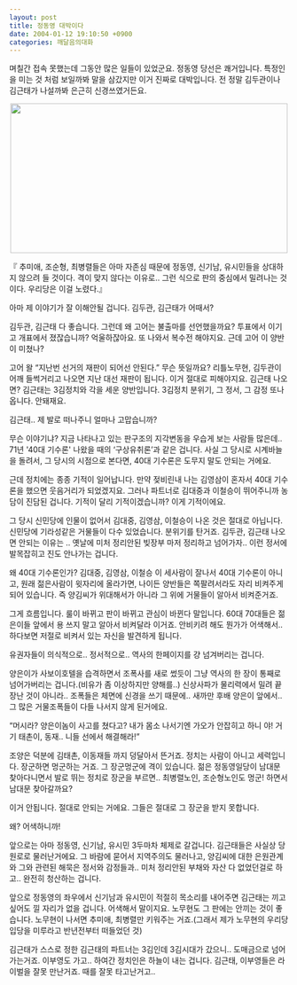 ```yaml
---
layout: post
title: 정동영 대박이다
date: 2004-01-12 19:10:50 +0900
categories: 깨달음의대화
---
```

며칠간 접속 못했는데 그동안 많은 일들이 있었군요. 정동영 당선은 쾌거입니다. 특정인을 미는 것 처럼 보일까봐 말을 삼갔지만 이거 진짜로 대박입니다. 전 정말 김두관이나 김근태가 나설까봐 은근히 신경쓰였거든요. 

<p align="center">
  <img src="http://drkimz.com/technote/board/KDR/upimg/1073901136.jpg" width="500" height="270" border="0" />
</p>

<p align="left">
  『 추미애, 조순형, 최병렬들은 아마 자존심 때문에 정동영, 신기남, 유시민들을 상대하지 않으려 들 것이다. 격이 맞지 않다는 이유로.. 그런 식으로 판의 중심에서 밀려나는 것이다. 우리당은 이걸 노렸다.』
</p>

아마 제 이야기가 잘 이해안될 겁니다. 김두관, 김근태가 어때서? 

김두관, 김근태 다 좋습니다. 그런데 왜 고어는 불출마를 선언했을까요? 투표에서 이기고 개표에서 졌잖습니까? 억울하잖아요. 또 나와서 복수전 해야지요. 근데 고어 이 양반이 미쳤나? 

고어 왈 “지난번 선거의 재판이 되어선 안된다.” 무슨 뜻일까요? 리틀노무현, 김두관이 어깨 들썩거리고 나오면 지난 대선 재판이 됩니다. 이거 절대로 피해야지요. 김근태 나오면? 김근태는 3김정치와 각을 세운 양반입니다. 3김정치 분위기, 그 정서, 그 감정 또나옵니다. 안돼재요.

김근태.. 제 발로 떠나주니 얼마나 고맙습니까?

무슨 이야기냐? 지금 나타나고 있는 판구조의 지각변동을 우습게 보는 사람들 많은데.. 71년 '40대 기수론' 나왔을 때의 ‘구상유취론’과 같은 겁니다. 사실 그 당시로 시계바늘을 돌려서, 그 당시의 시점으로 본다면, 40대 기수론은 도무지 말도 안되는 거에요.

근데 정치에는 종종 기적이 일어납니다. 만약 젖비린내 나는 김영삼이 혼자서 40대 기수론을 했으면 웃음거리가 되었겠지요. 그러나 파트너로 김대중과 이철승이 뛰어주니까 농담이 진담된 겁니다. 기적이 달리 기적이겠습니까? 이게 기적이에요.

그 당시 신민당에 인물이 없어서 김대중, 김영삼, 이철승이 나온 것은 절대로 아닙니다. 신민당에 기라성같은 거물들이 다수 있었습니다. 분위기를 탄거죠. 김두관, 김근태 나오면 안되는 이유는 .. 옛날에 미처 정리안된 빚장부 마저 정리하고 넘어가자.. 이런 정서에 발목잡히고 진도 안나가는 겁니다. 

왜 40대 기수론인가? 김대중, 김영삼, 이철승 이 세사람이 잘나서 40대 기수론이 아니고, 원래 젊은사람이 윗자리에 올라가면, 나이든 양반들은 쪽팔려서라도 자리 비켜주게 되어 있습니다. 즉 양김씨가 위대해서가 아니라 그 위에 거물들이 알아서 비켜준거죠. 

그게 흐름입니다. 룰이 바뀌고 판이 바뀌고 관심이 바뀐다 말입니다. 60대 70대들은 젊은이들 앞에서 용 쓰지 말고 알아서 비켜달라 이거죠. 안비키려 해도 뭔가가 어색해서.. 하다보면 저절로 비켜서 있는 자신을 발견하게 됩니다. 

유권자들이 의식적으로.. 정서적으로.. 역사의 한페이지를 걍 넘겨버리는 겁니다. 

양은이가 사보이호텔을 습격하면서 조폭사를 새로 썼듯이 그냥 역사의 한 장이 통째로 넘어가버리는 겁니다.(비유가 좀 이상하지만 양해를..) 신상사파가 물리력에서 밀려 끝장난 것이 아니라.. 조폭들은 체면에 신경을 쓰기 때문에.. 새까만 후배 양은이 앞에서.. 그 많은 거물조폭들이 다들 나서지 않게 된거에요. 

“머시라? 양은이놈이 사고를 쳤다고? 내가 몸소 나서기엔 가오가 안잡히고 하니 야! 거기 태촌이, 동재.. 니들 선에서 해결해라!” 

조양은 덕분에 김태촌, 이동재들 까지 덩달아서 뜬거죠. 정치는 사람이 아니고 세력입니다. 장군하면 멍군하는 거죠. 그 장군멍군에 격이 있습니다. 젊은 정동영일당이 남대문 찾아다니면서 발로 뛰는 정치로 장군을 부르면.. 최병렬노인, 조순형노인도 멍군! 하면서 남대문 찾아갈까요? 

이거 안됩니다. 절대로 안되는 거에요. 그들은 절대로 그 장군을 받지 못합니다. 

왜? 어색하니까!

앞으로는 아마 정동영, 신기남, 유시민 3두마차 체제로 갈겁니다. 김근태들은 사실상 당 원로로 물러난거에요. 그 바람에 묻어서 지역주의도 물러나고, 양김씨에 대한 은원관계와 그와 관련된 해묵은 정서와 감정들과.. 미처 정리안된 부채와 자산 다 없었던걸로 하고.. 완전히 청산하는 겁니다. 

앞으로 정동영의 좌우에서 신기남과 유시민이 적절히 목소리를 내어주면 김근태는 끼고 싶어도 낄 자리가 없을 겁니다. 어색해서 말이지요. 노무현도 그 판에는 안끼는 것이 좋습니다. 노무현이 나서면 추미애, 최병렬만 키워주는 거죠.(그래서 제가 노무현의 우리당 입당을 미루라고 반년전부터 떠들었던 것) 

김근태가 스스로 정한 김근태의 파트너는 3김인데 3김시대가 갔으니.. 도매금으로 넘어가는거죠. 이부영도 가고.. 하여간 정치인은 하늘이 내는 겁니다. 김근태, 이부영들은 라이벌을 잘못 만난거죠. 때를 잘못 타고난거고..